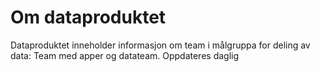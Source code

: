 # Om dataproduktet
Dataproduktet inneholder informasjon om team i målgruppa for deling av data: Team med apper og datateam. Oppdateres daglig
